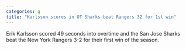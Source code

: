 ```yaml
---
categories: g
title: "Karlsson scores in OT Sharks beat Rangers 32 for 1st win"
---
```

Erik Karlsson scored 49 seconds into overtime and the San Jose Sharks beat the New York Rangers 3-2 for their first win of the season.